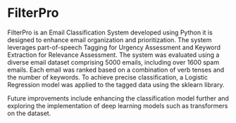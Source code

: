 # FilterPro

FilterPro is an Email Classification System developed using Python it is designed to enhance email organization and prioritization.
The system leverages part-of-speech Tagging for Urgency Assessment and Keyword Extraction for Relevance Assessment. 
The system was evaluated using a diverse email dataset comprising 5000 emails, including over 1600 spam emails. 
Each email was ranked based on a combination of verb tenses and the number of keywords. 
To achieve precise classification, a Logistic Regression model was applied to the tagged data using the sklearn library.

Future improvements include enhancing the classification model further and exploring the implementation of deep learning models such as transformers on the dataset.
